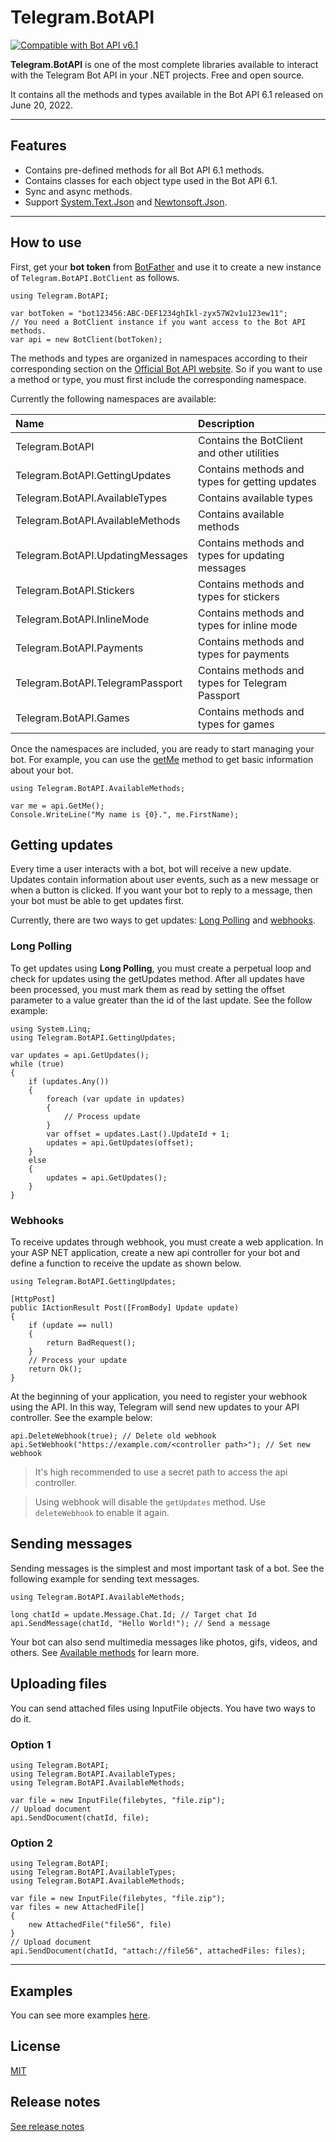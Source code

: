 # Telegram.BotAPI

[![Compatible with Bot API v6.1](https://img.shields.io/badge/Bot%20API%20version-v6.1-blue?style=flat-square)](https://core.telegram.org/bots/api#june-20-2022)

**Telegram.BotAPI** is one of the most complete libraries available to interact with the Telegram Bot API in your .NET projects. Free and open source.

It contains all the methods and types available in the Bot API 6.1 released on June 20, 2022.

---

## Features

- Contains pre-defined methods for all Bot API 6.1 methods.
- Contains classes for each object type used in the Bot API 6.1.
- Sync and async methods.
- Support [System.Text.Json](https://www.nuget.org/packages/System.Text.Json/) and [Newtonsoft.Json](https://www.nuget.org/packages/Newtonsoft.Json/).

---

## How to use

First, get your **bot token** from [BotFather](https://t.me/BotFather) and use it to create a new instance of `Telegram.BotAPI.BotClient` as follows.

```CSharp
using Telegram.BotAPI;

var botToken = "bot123456:ABC-DEF1234ghIkl-zyx57W2v1u123ew11";
// You need a BotClient instance if you want access to the Bot API methods.
var api = new BotClient(botToken);
```

The methods and types are organized in namespaces according to their corresponding section on the [Official Bot API website](https://core.telegram.org/bots/api). So if you want to use a method or type, you must first include the corresponding namespace.

Currently the following namespaces are available:

| Name                             | Description                                      |
| :------------------------------- | :----------------------------------------------- |
| Telegram.BotAPI                  | Contains the BotClient and other utilities       |
| Telegram.BotAPI.GettingUpdates   | Contains methods and types for getting updates   |
| Telegram.BotAPI.AvailableTypes   | Contains available types                         |
| Telegram.BotAPI.AvailableMethods | Contains available methods                       |
| Telegram.BotAPI.UpdatingMessages | Contains methods and types for updating messages |
| Telegram.BotAPI.Stickers         | Contains methods and types for stickers          |
| Telegram.BotAPI.InlineMode       | Contains methods and types for inline mode       |
| Telegram.BotAPI.Payments         | Contains methods and types for payments          |
| Telegram.BotAPI.TelegramPassport | Contains methods and types for Telegram Passport |
| Telegram.BotAPI.Games            | Contains methods and types for games             |

Once the namespaces are included, you are ready to start managing your bot. For example, you can use the [getMe](https://core.telegram.org/bots/api#sendmessage) method to get basic information about your bot.

```CSharp
using Telegram.BotAPI.AvailableMethods;

var me = api.GetMe();
Console.WriteLine("My name is {0}.", me.FirstName);
```

## Getting updates

Every time a user interacts with a bot, bot will receive a new update. Updates contain information about user events, such as a new message or when a button is clicked. If you want your bot to reply to a message, then your bot must be able to get updates first.

Currently, there are two ways to get updates: [Long Polling](###Long-Polling) and [webhooks](###Webhooks).

### Long Polling

To get updates using **Long Polling**, you must create a perpetual loop and check for updates using the getUpdates method. After all updates have been processed, you must mark them as read by setting the offset parameter to a value greater than the id of the last update. See the follow example:

```CSharp
using System.Linq;
using Telegram.BotAPI.GettingUpdates;

var updates = api.GetUpdates();
while (true)
{
    if (updates.Any())
    {
        foreach (var update in updates)
        {
            // Process update
        }
        var offset = updates.Last().UpdateId + 1;
        updates = api.GetUpdates(offset);
    }
    else
    {
        updates = api.GetUpdates();
    }
}
```

### Webhooks

To receive updates through webhook, you must create a web application. In your ASP NET application, create a new api controller for your bot and define a function to receive the update as shown below.

```CSharp
using Telegram.BotAPI.GettingUpdates;

[HttpPost]
public IActionResult Post([FromBody] Update update)
{
    if (update == null)
    {
        return BadRequest();
    }
    // Process your update
    return Ok();
}
```

At the beginning of your application, you need to register your webhook using the API. In this way, Telegram will send new updates to your API controller. See the example below:

```CSharp
api.DeleteWebhook(true); // Delete old webhook
api.SetWebhook("https://example.com/<controller path>"); // Set new webhook
```

> It's high recommended to use a secret path to access the api controller.

> Using webhook will disable the `getUpdates` method. Use `deleteWebhook` to enable it again.

## Sending messages

Sending messages is the simplest and most important task of a bot. See the following example for sending text messages.

```CSharp
using Telegram.BotAPI.AvailableMethods;

long chatId = update.Message.Chat.Id; // Target chat Id
api.SendMessage(chatId, "Hello World!"); // Send a message
```

Your bot can also send multimedia messages like photos, gifs, videos, and others. See [Available methods](https://core.telegram.org/bots/api#available-methods) for learn more.

## Uploading files

You can send attached files using InputFile objects. You have two ways to do it.

### Option 1

```CSharp
using Telegram.BotAPI;
using Telegram.BotAPI.AvailableTypes;
using Telegram.BotAPI.AvailableMethods;

var file = new InputFile(filebytes, "file.zip");
// Upload document
api.SendDocument(chatId, file);
```

### Option 2

```CSharp
using Telegram.BotAPI;
using Telegram.BotAPI.AvailableTypes;
using Telegram.BotAPI.AvailableMethods;

var file = new InputFile(filebytes, "file.zip");
var files = new AttachedFile[]
{
    new AttachedFile("file56", file)
}
// Upload document
api.SendDocument(chatId, "attach://file56", attachedFiles: files);
```

---

## Examples

You can see more examples [here](https://github.com/Eptagone/Telegram.BotAPI/tree/main/src/Telegram.BotAPI.Examples).

## License

[MIT](https://github.com/Eptagone/Telegram.BotAPI/blob/main/LICENSE)

## Release notes

[See release notes](https://github.com/Eptagone/Telegram.BotAPI/releases)
